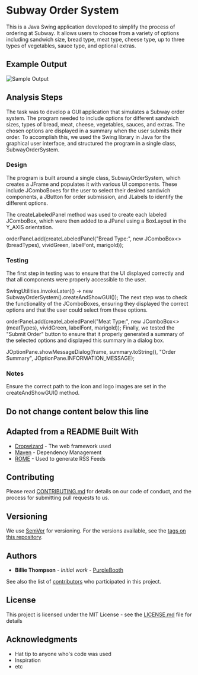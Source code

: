 # Subway Order System

This is a Java Swing application developed to simplify the process of ordering at Subway. It allows users to choose from a variety of options including sandwich size, bread type, meat type, cheese type, up to three types of vegetables, sauce type, and optional extras.

## Example Output
![Sample Output](README.jpg)

## Analysis Steps
The task was to develop a GUI application that simulates a Subway order system. The program needed to include options for different sandwich sizes, types of bread, meat, cheese, vegetables, sauces, and extras. The chosen options are displayed in a summary when the user submits their order. To accomplish this, we used the Swing library in Java for the graphical user interface, and structured the program in a single class, SubwayOrderSystem.

### Design
The program is built around a single class, SubwayOrderSystem, which creates a JFrame and populates it with various UI components. These include JComboBoxes for the user to select their desired sandwich components, a JButton for order submission, and JLabels to identify the different options.

The createLabeledPanel method was used to create each labeled JComboBox, which were then added to a JPanel using a BoxLayout in the Y_AXIS orientation.

orderPanel.add(createLabeledPanel("Bread Type:", new JComboBox<>(breadTypes), vividGreen, labelFont, marigold));

### Testing
The first step in testing was to ensure that the UI displayed correctly and that all components were properly accessible to the user.

SwingUtilities.invokeLater(() -> new SubwayOrderSystem().createAndShowGUI());
The next step was to check the functionality of the JComboBoxes, ensuring they displayed the correct options and that the user could select from these options.

orderPanel.add(createLabeledPanel("Meat Type:", new JComboBox<>(meatTypes), vividGreen, labelFont, marigold));
Finally, we tested the "Submit Order" button to ensure that it properly generated a summary of the selected options and displayed this summary in a dialog box.

JOptionPane.showMessageDialog(frame, summary.toString(), "Order Summary", JOptionPane.INFORMATION_MESSAGE);
### Notes
Ensure the correct path to the icon and logo images are set in the createAndShowGUI() method.

## Do not change content below this line
## Adapted from a README Built With

* [Dropwizard](http://www.dropwizard.io/1.0.2/docs/) - The web framework used
* [Maven](https://maven.apache.org/) - Dependency Management
* [ROME](https://rometools.github.io/rome/) - Used to generate RSS Feeds

## Contributing

Please read [CONTRIBUTING.md](https://gist.github.com/PurpleBooth/b24679402957c63ec426) for details on our code of conduct, and the process for submitting pull requests to us.

## Versioning

We use [SemVer](http://semver.org/) for versioning. For the versions available, see the [tags on this repository](https://github.com/your/project/tags). 

## Authors

* **Billie Thompson** - *Initial work* - [PurpleBooth](https://github.com/PurpleBooth)

See also the list of [contributors](https://github.com/your/project/contributors) who participated in this project.

## License

This project is licensed under the MIT License - see the [LICENSE.md](LICENSE.md) file for details

## Acknowledgments

* Hat tip to anyone who's code was used
* Inspiration
* etc
